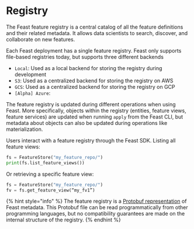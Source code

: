 # Registry

The Feast feature registry is a central catalog of all the feature definitions and their related metadata. It allows data scientists to search, discover, and collaborate on new features.

Each Feast deployment has a single feature registry. Feast only supports file-based registries today, but supports three different backends

* `Local`: Used as a local backend for storing the registry during development
* `S3`: Used as a centralized backend for storing the registry on AWS
* `GCS`: Used as a centralized backend for storing the registry on GCP
* `[Alpha] Azure`:

The feature registry is updated during different operations when using Feast. More specifically, objects within the registry \(entities, feature views, feature services\) are updated when running `apply` from the Feast CLI, but metadata about objects can also be updated during operations like materialization.

Users interact with a feature registry through the Feast SDK. Listing all feature views:

```python
fs = FeatureStore("my_feature_repo/")
print(fs.list_feature_views())
```

Or retrieving a specific feature view:

```python
fs = FeatureStore("my_feature_repo/")
fv = fs.get_feature_view(“my_fv1”)
```

{% hint style="info" %}
The feature registry is a [Protobuf representation](https://github.com/feast-dev/feast/blob/master/protos/feast/core/Registry.proto) of Feast metadata. This Protobuf file can be read programmatically from other programming languages, but no compatibility guarantees are made on the internal structure of the registry.
{% endhint %}


